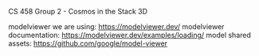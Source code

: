 CS 458 Group 2 - Cosmos in the Stack 3D

modelviewer we are using: https://modelviewer.dev/
modelviewer documentation: https://modelviewer.dev/examples/loading/
model shared assets: https://github.com/google/model-viewer
